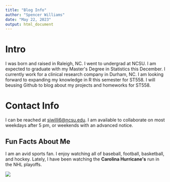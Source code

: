 ```yaml
---
title: "Blog Info"
author: "Spencer Williams"
date: "May 22, 2023"
output: html_document
---
```


# Intro
I was born and raised in Raleigh, NC. I went to undergrad at NCSU. I am expected to graduate with my Master's Degree in Statistics this December. I currently work for a clinical research company in Durham, NC. I am looking forward to expanding my knowledge in R this semester for ST558. I will beusing Github to blog about my projects and homeworks for ST558.

# Contact Info
I can be reached at sjwilli6@ncsu.edu. I am available to collaborate on most weekdays after 5 pm, or weekends with an advanced notice.

## Fun Facts About Me
I am an avid sports fan. I enjoy watching all of baseball, football, basketball, and hockey. Lately, I have been watching the **Carolina Hurricane's** run in the NHL playoffs. 

![](Hurricanes.png)
